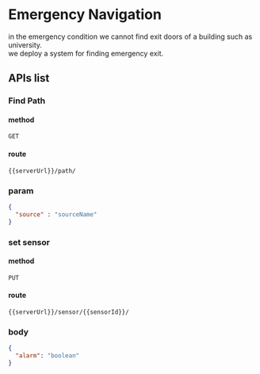 # Emergency Navigation
in the emergency condition we cannot find exit doors of a building such as university.   
we deploy a system for finding emergency exit.

## APIs list
### Find Path 
#### method
```
GET 
```
#### route
```djangourlpath
{{serverUrl}}/path/
```
### param
```json
{
  "source" : "sourceName"
}
```



### set sensor
#### method
```
PUT
```
#### route
```
{{serverUrl}}/sensor/{{sensorId}}/
```
### body
```json
{
  "alarm": "boolean"
}
```
